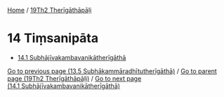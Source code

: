 
[Home](/) / [19Th2 Therīgāthāpāḷi](../19Th2.md)

# 14 Tiṃsanipāta

* [14.1 Subhājīvakambavanikātherīgāthā](14/14.1.md)

[Go to previous page (13.5 Subhākammāradhītutherīgāthā)](13/13.5.md) / [Go to parent page (19Th2 Therīgāthāpāḷi)](0.md) / [Go to next page (14.1 Subhājīvakambavanikātherīgāthā)](14/14.1.md)


